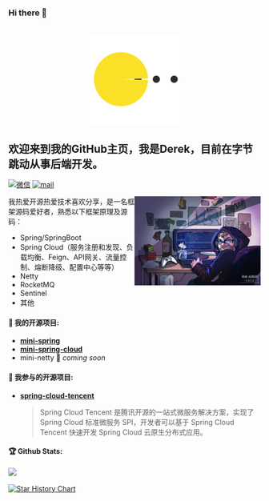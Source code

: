 ### Hi there 👋

<div align="center">
	<br>
	<img src="https://raw.githubusercontent.com/Aniket965/Aniket965/master/pacman.svg?sanitize=true" width="180" height="180">
</div>

## 欢迎来到我的GitHub主页，我是Derek，目前在字节跳动从事后端开发。
[![微信](https://img.shields.io/badge/%E5%BE%AE%E4%BF%A1-15521077528-blue)](https://img.shields.io/badge/%E5%BE%AE%E4%BF%A1-15521077528-blue)
[![mail](https://img.shields.io/badge/mail-15521077528%40163.com-brightgreen)](mailto:15521077528@163.com)


<img align="right" alt="img" src="https://github.com/FernandoRoldan93/FernandoRoldan93/blob/master/cover_image.jpg" width="50%" height="auto" />

我热爱开源热爱技术喜欢分享，是一名框架源码爱好者，熟悉以下框架原理及源码：

- Spring/SpringBoot
- Spring Cloud（服务注册和发现、负载均衡、Feign、API网关、流量控制、熔断降级、配置中心等等）
- Netty
- RocketMQ
- Sentinel
- 其他

#### 🌱 我的开源项目: 
- [**mini-spring**](https://github.com/DerekYRC/mini-spring) 
- [**mini-spring-cloud**](https://github.com/DerekYRC/mini-spring-cloud)
- mini-netty 🚀 *coming soon*

#### 🌱 我参与的开源项目: 
- [**spring-cloud-tencent**](https://github.com/Tencent/spring-cloud-tencent)
   > Spring Cloud Tencent 是腾讯开源的一站式微服务解决方案，实现了Spring Cloud 标准微服务 SPI，开发者可以基于 Spring Cloud Tencent 快速开发 Spring Cloud 云原生分布式应用。 

#### 🏆 Github Stats:

<p>
	<img width="50%"  src="https://github-readme-stats.vercel.app/api?username=DerekYRC&show_icons=true&hide_border=true" />


</p>


[![Star History Chart](https://api.star-history.com/svg?repos=DerekYRC/mini-spring,DerekYRC/mini-spring-cloud&type=Date)](https://star-history.com/#DerekYRC/mini-spring&DerekYRC/mini-spring-cloud&Date)


<!--
**DerekYRC/DerekYRC** is a ✨ _special_ ✨ repository because its `README.md` (this file) appears on your GitHub profile.

Here are some ideas to get you started:

- 🔭 I’m currently working on ...
- 🌱 I’m currently learning ...
- 👯 I’m looking to collaborate on ...
- 🤔 I’m looking for help with ...
- 💬 Ask me about ...
- 📫 How to reach me: ...
- 😄 Pronouns: ...
- ⚡ Fun fact: ...
-->

